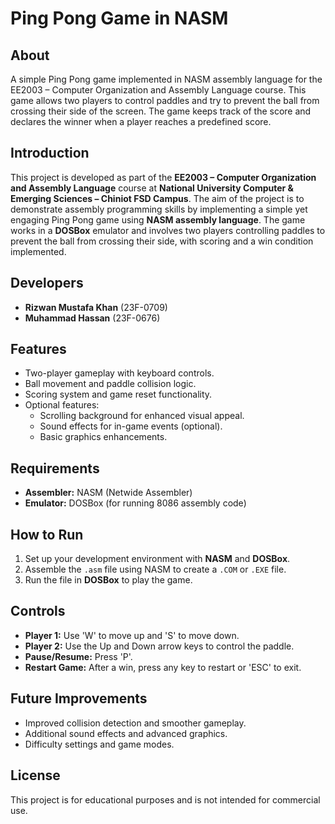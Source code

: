 # Ping Pong Game in NASM

## About
A simple Ping Pong game implemented in NASM assembly language for the EE2003 – Computer Organization and Assembly Language course. This game allows two players to control paddles and try to prevent the ball from crossing their side of the screen. The game keeps track of the score and declares the winner when a player reaches a predefined score.

## Introduction
This project is developed as part of the **EE2003 – Computer Organization and Assembly Language** course at **National University Computer & Emerging Sciences – Chiniot FSD Campus**. The aim of the project is to demonstrate assembly programming skills by implementing a simple yet engaging Ping Pong game using **NASM assembly language**. The game works in a **DOSBox** emulator and involves two players controlling paddles to prevent the ball from crossing their side, with scoring and a win condition implemented.

## Developers
- **Rizwan Mustafa Khan** (23F-0709)
- **Muhammad Hassan** (23F-0676)

## Features
- Two-player gameplay with keyboard controls.
- Ball movement and paddle collision logic.
- Scoring system and game reset functionality.
- Optional features:
  - Scrolling background for enhanced visual appeal.
  - Sound effects for in-game events (optional).
  - Basic graphics enhancements.

## Requirements
- **Assembler:** NASM (Netwide Assembler)
- **Emulator:** DOSBox (for running 8086 assembly code)

## How to Run
1. Set up your development environment with **NASM** and **DOSBox**.
2. Assemble the `.asm` file using NASM to create a `.COM` or `.EXE` file.
3. Run the file in **DOSBox** to play the game.

## Controls
- **Player 1:** Use 'W' to move up and 'S' to move down.
- **Player 2:** Use the Up and Down arrow keys to control the paddle.
- **Pause/Resume:** Press 'P'.
- **Restart Game:** After a win, press any key to restart or 'ESC' to exit.

## Future Improvements
- Improved collision detection and smoother gameplay.
- Additional sound effects and advanced graphics.
- Difficulty settings and game modes.

## License
This project is for educational purposes and is not intended for commercial use.
